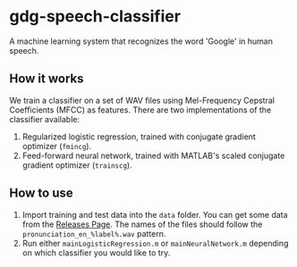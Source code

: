 # gdg-speech-classifier

A machine learning system that recognizes the word 'Google' in human speech.

## How it works

We train a classifier on a set of WAV files using Mel-Frequency Cepstral Coefficients (MFCC) as features. There are two implementations of the classifier available:

1. Regularized logistic regression, trained with conjugate gradient optimizer (`fmincg`).
2. Feed-forward neural network, trained with MATLAB's scaled conjugate gradient optimizer (`trainscg`).

## How to use

1. Import training and test data into the `data` folder. You can get some data from the [Releases Page](https://github.com/YuriyGuts/gdg-speech-classifier/releases). The names of the files should follow the `pronunciation_en_%label%.wav` pattern.
2. Run either `mainLogisticRegression.m` or `mainNeuralNetwork.m` depending on which classifier you would like to try.
